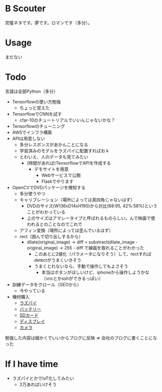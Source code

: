 # B Scouter

完璧ネタです。夢です。ロマンです（多分）。


# Usage

まだない


# Todo

言語は全部Python（多分）

* Tensorflowの使い方勉強
    * ちょっと覚えた
* TensorflowでCNNを試す
    * cfar-10のチュートリアルでいいんじゃないかな？
* Tensorflowのチューニング
* AWSでインフラ構築
* APIは用意しない
  * 多分レスポンスがあかんことになる
  * 学習済みのモデルをラズパイに配置すればおｋ
  * とわいえ、人のデータも見てみたい
    * (時間があれば)TensorflowでAPIを作成する
        * デモサイトを用意
            * Webサービスで公開
            * Flaskでやります
* OpenCVでDVDパッケージを検知する
    * 多分使うやつ
    * キャリブレーション（場所によっては真四角じゃないはず）
        * DVDのサイズ(W136xD14xH190)から対比(68:95, 42%:58%)ということがわかっている
        * 上のサイズはアマレータイプと呼ばれるものらしい。んで映画で使われるとのことなのでこれで
    * アフィン変換（場所によっては歪んでいるはず）
    * rect（囲んで切り出しするから）
        * dilate(original_image) -> diff = substract(dilate_image - original_image) -> 255 - diff で線画を取れることがわかった
            * このあとに2値化（パラメータになりそう）して、rectすればdetectがうまくいきそう
            * うまくとれないなら、手動で操作してもよさそう
                * 本当はボタンがほしいけど、iphoneから操作しようかな（vncとかsshができるっぽい）
* 訓練データをクロール（GEOから）
    * 今やっている
* 機材購入
    * [ラズパイ](http://jp.rs-online.com/web/p/processor-microcontroller-development-kits/1225826/)
    * [バッテリー](https://www.amazon.co.jp/Anker-PowerCore-%E3%83%A2%E3%83%90%E3%82%A4%E3%83%AB%E3%83%90%E3%83%83%E3%83%86%E3%83%AA%E3%83%BC-2016%E5%B9%B48%E6%9C%88%E6%9C%AB%E6%99%82%E7%82%B9-A1263011/dp/B019GNUT0C)
    * [SDカード](http://jp.rs-online.com/web/p/secure-digital-cards/1213897/?origin=PSF_437585|acc)
    * [ディスプレイ](http://jp.rs-online.com/web/p/lcd-colour-displays/9094105/)
    * [カメラ](http://jp.rs-online.com/web/p/products/9132664/?grossPrice=Y&cm_mmc=JP-PLA-_-google-_-PLA_JP_JP_%E3%82%B3%E3%83%B3%E3%83%94%E3%83%A5%E3%83%BC%E3%82%BF_%2F%E5%91%A8%E8%BE%BA%E6%A9%9F%E5%99%A8-_-&mkwid=sqfLah1Zf-dc|pcrid|198830549484|pkw||pmt||prd|9132664)

勉強した内容は細かくでいいからブログに反映 => 会社のブログに書くことになった


# If I have time

* ラズパイとかでIoT化してみたい 
    * 2万あればいけそう
